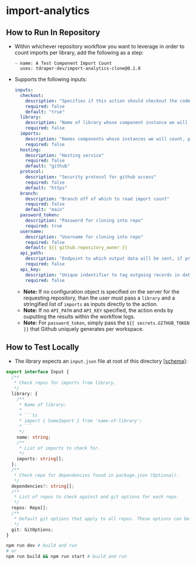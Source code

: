 # import-analytics

## How to Run In Repository

- Within whichever repository workflow you want to leverage in order to count imports per library, add the following as a step:

  ```
  - name: A Test Component Import Count
    uses: tdraper-dev/import-analytics-clone@0.1.0
  ```

- Supports the following inputs:

  ```yml
  inputs:
    checkout:
      description: "Specifies if this action should checkout the code"
      required: false
      default: "true"
    library:
      description: "Name of library whose component instance we will count"
      required: false
    imports:
      description: "Names components whose instances we will count, please pass as a stringified array"
      required: false
    hosting:
      description: "Hosting service"
      required: false
      default: "github"
    protocol:
      description: "Security protocol for github access"
      required: false
      default: "https"
    branch:
      description: "Branch off of which to read import count"
      required: false
      default: "main"
    password_token:
      description: "Password for cloning into repo"
      required: true
    username:
      description: "Username for cloning into repo"
      required: false
      default: ${{ github.repository_owner }}
    api_path:
      description: "Endpoint to which output data will be sent, if provided"
      required: false
    api_key:
      description: "Unique indentifier to tag outgoing records in database"
      required: false
  ```

  - **Note:** If no configuration object is specified on the server for the requesting repository, than the user must pass a `library` and a stringified list of `imports` as inputs directly to the action.
  - **Note:** If no `API_PATH` and `API_KEY` specified, the action ends by ouputting the results within the workflow logs.
  - **Note:** For `password_token`, simply pass the `${{ secrets.GITHUB_TOKEN }}` that Github uniquely generates per workspace.

## How to Test Locally

- The library expects an `input.json` file at root of this directory [[schema]](./src/types.ts#20):

````ts
export interface Input {
  /**
   * Check repos for imports from library.
   */
  library: {
    /**
     * Name of library:
     *
     * ```ts
     * import { SomeImport } from 'name-of-library';
     * ```
     */
    name: string;
    /**
     * List of imports to check for.
     */
    imports: string[];
  };
  /**
   * Check repo for dependencies found in package.json (Optional).
   */
  dependencies?: string[];
  /**
   * List of repos to check against and git options for each repo.
   */
  repos: Repo[];
  /**
   * Default git options that apply to all repos. These options can be overridden.
   */
  git: GitOptions;
}
````

```bash
npm run dev # build and run
# or
npm run build && npm run start # build and run
```
